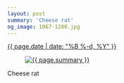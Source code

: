 ```yaml
---
layout: post
summary: 'Cheese rat'
og_image: 1067-1280.jpg
---
```


<div class="post">
 <time>
  <a href="/1067">
   {{ page.date | date: "%B %-d, %Y" }}
  </a>
 </time>
 <a href="/1067">
  <figure data-taken="2/16/2020">
   <img alt="{{ page.summary }}" sizes="(min-width: 700px) 50vw, calc(100vw - 2rem)" src="{{ site.assets_url }}/1067-640.jpg" srcset="{{ site.assets_url }}/1067-320.jpg 320w, {{ site.assets_url }}/1067-640.jpg 640w, {{ site.assets_url }}/1067-960.jpg 960w, {{ site.assets_url }}/1067-1280.jpg 1280w"/>
  </figure>
 </a>
 <span>
  Cheese rat
 </span>
</div>
